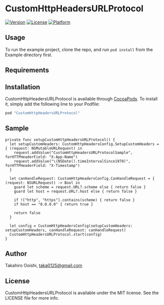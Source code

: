 # CustomHttpHeadersURLProtocol

[![Version](https://img.shields.io/cocoapods/v/CustomHttpHeadersURLProtocol.svg?style=flat)](http://cocoapods.org/pods/CustomHttpHeadersURLProtocol)
[![License](https://img.shields.io/cocoapods/l/CustomHttpHeadersURLProtocol.svg?style=flat)](http://cocoapods.org/pods/CustomHttpHeadersURLProtocol)
[![Platform](https://img.shields.io/cocoapods/p/CustomHttpHeadersURLProtocol.svg?style=flat)](http://cocoapods.org/pods/CustomHttpHeadersURLProtocol)

## Usage

To run the example project, clone the repo, and run `pod install` from the Example directory first.

## Requirements

## Installation

CustomHttpHeadersURLProtocol is available through [CocoaPods](http://cocoapods.org). To install
it, simply add the following line to your Podfile:

```ruby
pod "CustomHttpHeadersURLProtocol"
```

## Sample

```
private func setupCustomHttpHeadersURLProtocol() {
  let setupCustomHeaders: CustomHttpHeadersConfig.SetupCustomHeaders = { (request: NSMutableURLRequest) in
    request.addValue("CustomHttpHeadersURLProtocolSample", forHTTPHeaderField: "X-App-Name")
    request.addValue("\(NSDate().timeIntervalSince1970)", forHTTPHeaderField: "X-Timestamp")
  }
  
  let canHandleRequest: CustomHttpHeadersConfig.CanHandleRequest = { (request: NSURLRequest) -> Bool in
    guard let scheme = request.URL?.scheme else { return false }
    guard let host = request.URL?.host else { return false }
    
    if !["http", "https"].contains(scheme) { return false }
    if host == "0.0.0.0" { return true }

    return false
  }
  
  let config = CustomHttpHeadersConfig(setupCustomHeaders: setupCustomHeaders, canHandleRequest: canHandleRequest)
  CustomHttpHeadersURLProtocol.start(config)
}
```

## Author

Takahiro Ooishi, taka0125@gmail.com

## License

CustomHttpHeadersURLProtocol is available under the MIT license. See the LICENSE file for more info.
